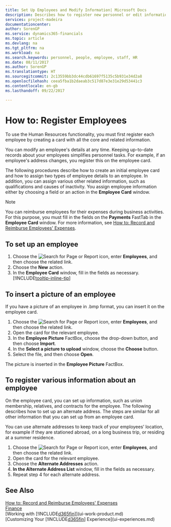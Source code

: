 ```yaml
---
title: Set Up Employees and Modify Information| Microsoft Docs
description: Describes how to register new personnel or edit information for existing staff.
services: project-madeira
documentationcenter: 
author: SorenGP
ms.service: dynamics365-financials
ms.topic: article
ms.devlang: na
ms.tgt_pltfrm: na
ms.workload: na
ms.search.keywords: personnel, people, employee, staff, HR
ms.date: 08/11/2017
ms.author: SorenGP
ms.translationtype: HT
ms.sourcegitcommit: 2c13559bb3dc44cdb61697f5135c5b931e34d2a8
ms.openlocfilehash: ceea5fba1b2daeab3c517d87e3e31e29d53441c3
ms.contentlocale: en-gb
ms.lasthandoff: 09/22/2017

---
```

# <a name="how-to-register-employees"></a>How to: Register Employees
To use the Human Resources functionality, you must first register each employee by creating a card with all the core and related information.

You can modify an employee's details at any time. Keeping up-to-date records about your employees simplifies personnel tasks. For example, if an employee's address changes, you register this on the employee card.

The following procedures describe how to create an initial employee card and how to assign two types of employee details to an employee. In addition, you can assign various other related information, such as qualifications and causes of inactivity. You assign employee information either by choosing a field or an action in the **Employee Card** window.

> [!NOTE]  
> You can reimburse employees for their expenses during business activities. For this purpose, you must fill in the fields on the **Payments** FastTab in the **Employee Card** window. For more information, see [How to: Record and Reimburse Employees' Expenses](finance-how-record-reimburse-employee-expenses.md).

## <a name="to-set-up-an-employee"></a>To set up an employee
1. Choose the ![Search for Page or Report](media/ui-search/search_small.png "Search for Page or Report icon") icon, enter **Employees**, and then choose the related link.
2. Choose the **New** action.
3. In the **Employee Card** window, fill in the fields as necessary. [!INCLUDE[tooltip-inline-tip](includes/tooltip-inline-tip_md.md)]

## <a name="to-insert-a-picture-of-an-employee"></a>To insert a picture of an employee
If you have a picture of an employee in .bmp format, you can insert it on the employee card.

1. Choose the ![Search for Page or Report](media/ui-search/search_small.png "Search for Page or Report icon") icon, enter **Employees**, and then choose the related link.
2. Open the card for the relevant employee.
3. In the **Employee Picture** FactBox, choose the drop-down button, and then choose **Import**.
4. In the **Select a picture to upload** window, choose the **Choose** button.
5. Select the file, and then choose **Open**.

The picture is inserted in the **Employee Picture** FactBox.

## <a name="to-register-various-information-about-an-employee"></a>To register various information about an employee
On the employee card, you can set up information, such as union membership, relatives, and contracts for the employee. The following describes how to set up an alternate address. The steps are similar for all other information that you can set up from an employee card.

You can use alternate addresses to keep track of your employees’ location, for example if they are stationed abroad, on a long business trip, or residing at a summer residence.

1. Choose the ![Search for Page or Report](media/ui-search/search_small.png "Search for Page or Report icon") icon, enter **Employees**, and then choose the related link.
2. Open the card for the relevant employee.
3. Choose the **Alternate Addresses** action.
4. **In the Alternate Address List** window, fill in the fields as necessary.
5. Repeat step 4 for each alternate address.

## <a name="see-also"></a>See Also
[How to: Record and Reimburse Employees' Expenses](finance-how-record-reimburse-employee-expenses.md)  
[Finance](finance.md)  
[Working with [!INCLUDE[d365fin](includes/d365fin_md.md)]](ui-work-product.md)  
[Customizing Your [!INCLUDE[d365fin](includes/d365fin_md.md)] Experience](ui-experiences.md)

